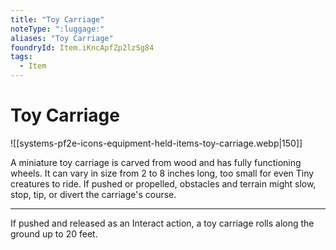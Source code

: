 ```yaml
---
title: "Toy Carriage"
noteType: ":luggage:"
aliases: "Toy Carriage"
foundryId: Item.iKncApfZp2lzSg84
tags:
  - Item
---
```


# Toy Carriage
![[systems-pf2e-icons-equipment-held-items-toy-carriage.webp|150]]

A miniature toy carriage is carved from wood and has fully functioning wheels. It can vary in size from 2 to 8 inches long, too small for even Tiny creatures to ride. If pushed or propelled, obstacles and terrain might slow, stop, tip, or divert the carriage's course.

* * *

If pushed and released as an Interact action, a toy carriage rolls along the ground up to 20 feet.
